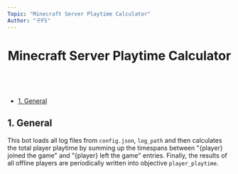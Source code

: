 ```yaml
---
Topic: "Minecraft Server Playtime Calculator"
Author: "구FS"
---
```

<link href="./doc_templates/md_style.css" rel="stylesheet"></link>
<body>

# <p style="text-align: center;">Minecraft Server Playtime Calculator</p>
<br>
<br>

- [1. General](#1-general)

## 1. General

This bot loads all log files from `config.json`, `log_path` and then calculates the total player playtime by summing up the timespans between "{player} joined the game" and "{player} left the game" entries. Finally, the results of all offline players are periodically written into objective `player_playtime`.

<div style="page-break-after: always;"></div>

</body>